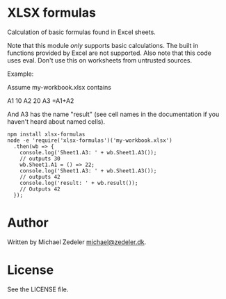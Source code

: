 # XLSX formulas

Calculation of basic formulas found in Excel sheets.

Note that this module *only* supports basic calculations. The built in functions provided by Excel are not
supported. Also note that this code uses eval. Don't use this on worksheets from untrusted sources.

Example:

Assume my-workbook.xlsx contains

A1    10
A2    20
A3    =A1+A2

And A3 has the name "result" (see cell names in the documentation if you haven't heard about named cells).

    npm install xlsx-formulas
    node -e 'require('xlsx-formulas')('my-workbook.xlsx')
      .then(wb => {
        console.log('Sheet1.A3: ' + wb.Sheet1.A3());
        // outputs 30
        wb.Sheet1.A1 = () => 22;
        console.log('Sheet1.A3: ' + wb.Sheet1.A3());
        // outputs 42
        console.log('result: ' + wb.result());
        // Outputs 42
      });

# Author

Written by Michael Zedeler <michael@zedeler.dk>.

# License

See the LICENSE file.
